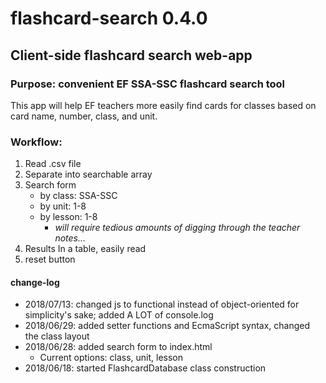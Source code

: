 # flashcard-search 0.4.0
## Client-side flashcard search web-app
### Purpose: convenient EF SSA-SSC flashcard search tool

This app will help EF teachers more easily find cards for classes based on card name, number, class, and unit.

### Workflow:
1. Read .csv file
2. Separate into searchable array
3. Search form
    * by class: SSA-SSC
    * by unit: 1-8
    * by lesson: 1-8
       * _will require tedious amounts of digging through the teacher notes..._
4. Results In a table, easily read
5. reset button

#### change-log
- 2018/07/13: changed js to functional instead of object-oriented for simplicity's sake; added A LOT of console.log
- 2018/06/29: added setter functions and EcmaScript syntax, changed the class layout
- 2018/06/28: added search form to index.html
	- Current options: class, unit, lesson
- 2018/06/18: started FlashcardDatabase class construction